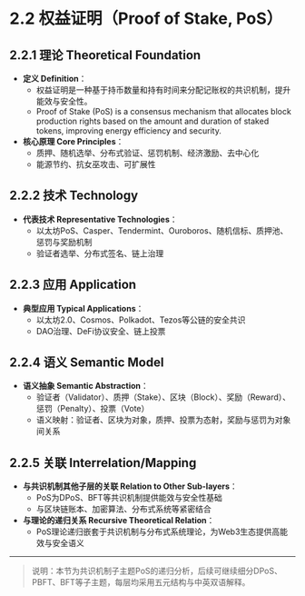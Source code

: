 # 2.2 权益证明（Proof of Stake, PoS）

## 2.2.1 理论 Theoretical Foundation

- **定义 Definition**：
  - 权益证明是一种基于持币数量和持有时间来分配记账权的共识机制，提升能效与安全性。
  - Proof of Stake (PoS) is a consensus mechanism that allocates block production rights based on the amount and duration of staked tokens, improving energy efficiency and security.
- **核心原理 Core Principles**：
  - 质押、随机选举、分布式验证、惩罚机制、经济激励、去中心化
  - 能源节约、抗女巫攻击、可扩展性

## 2.2.2 技术 Technology

- **代表技术 Representative Technologies**：
  - 以太坊PoS、Casper、Tendermint、Ouroboros、随机信标、质押池、惩罚与奖励机制
  - 验证者选举、分布式签名、链上治理

## 2.2.3 应用 Application

- **典型应用 Typical Applications**：
  - 以太坊2.0、Cosmos、Polkadot、Tezos等公链的安全共识
  - DAO治理、DeFi协议安全、链上投票

## 2.2.4 语义 Semantic Model

- **语义抽象 Semantic Abstraction**：
  - 验证者（Validator）、质押（Stake）、区块（Block）、奖励（Reward）、惩罚（Penalty）、投票（Vote）
  - 语义映射：验证者、区块为对象，质押、投票为态射，奖励与惩罚为对象间关系

## 2.2.5 关联 Interrelation/Mapping

- **与共识机制其他子层的关联 Relation to Other Sub-layers**：
  - PoS为DPoS、BFT等共识机制提供能效与安全性基础
  - 与区块链账本、加密算法、分布式系统等紧密结合
- **与理论的递归关系 Recursive Theoretical Relation**：
  - PoS理论递归嵌套于共识机制与分布式系统理论，为Web3生态提供高能效与安全语义

---

> 说明：本节为共识机制子主题PoS的递归分析，后续可继续细分DPoS、PBFT、BFT等子主题，每层均采用五元结构与中英双语解释。
